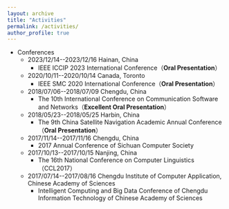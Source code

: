 ```yaml
---
layout: archive
title: "Activities"
permalink: /activities/
author_profile: true
---
```



* Conferences
  * 2023/12/14--2023/12/16 Hainan, China
    * IEEE ICCIP 2023 International Conference（__Oral Presentation__）
  * 2020/10/11--2020/10/14 Canada, Toronto
    * IEEE SMC 2020 International Conference（__Oral Presentation__）
  * 2018/07/06--2018/07/09 Chengdu, China
    * The 10th International Conference on Communication Software and Networks（__Excellent Oral Presentation__）
  * 2018/05/23--2018/05/25 Harbin, China
    * The 9th China Satellite Navigation Academic Annual Conference （__Oral Presentation__）
  * 2017/11/14--2017/11/16 Chengdu, China
    * 2017 Annual Conference of Sichuan Computer Society
  * 2017/10/13--2017/10/15 Nanjing, China
    * The 16th National Conference on Computer Linguistics（CCL2017）  
  * 2017/07/14--2017/08/16 Chengdu Institute of Computer Application, Chinese Academy of Sciences
    * Intelligent Computing and Big Data Conference of Chengdu Information Technology of Chinese Academy of Sciences
